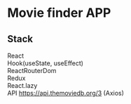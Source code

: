 # Movie finder APP


## Stack
React\
Hook(useState, useEffect)\
ReactRouterDom\
Redux\
React.lazy\
API https://api.themoviedb.org/3 (Axios)
